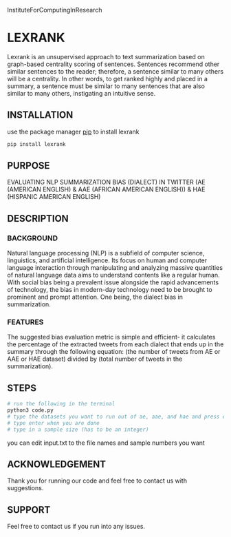 InstituteForComputingInResearch
# LEXRANK
Lexrank is an unsupervised approach to text summarization based on graph-based centrality scoring of sentences. Sentences recommend other similar sentences to the reader; therefore, a sentence similar to many others will be a centrality. In other words, to get ranked highly and placed in a summary, a sentence must be similar to many sentences that are also similar to many others, instigating an intuitive sense.
## INSTALLATION
use the package manager [pip](https://pypi.org/project/pip/) to install lexrank
```bash 
pip install lexrank
```
## PURPOSE
EVALUATING NLP SUMMARIZATION BIAS (DIALECT) IN TWITTER (AE (AMERICAN ENGLISH) & AAE (AFRICAN AMERICAN ENGLISH)) & HAE (HISPANIC AMERICAN ENGLISH)
## DESCRIPTION
### BACKGROUND
Natural language processing (NLP) is a subfield of computer science, linguistics, and artificial intelligence. Its focus on human and computer language interaction through manipulating and analyzing massive quantities of natural language data aims to understand contents like a regular human. With social bias being a prevalent issue alongside the rapid advancements of technology, the bias in modern-day technology need to be brought to prominent and prompt attention. One being, the dialect bias in summarization. 
### FEATURES
The suggested bias evaluation metric is simple and efficient- it calculates the percentage of the extracted tweets from each dialect that ends up in the summary through the following equation: (the number of tweets from AE or AAE or HAE dataset) divided by (total number of tweets in the summarization).
## STEPS
```python 
# run the following in the terminal
python3 code.py
# type the datasets you want to run out of ae, aae, and hae and press enter after typing each one
# type enter when you are done
# type in a sample size (has to be an integer)
```
you can edit input.txt to the file names and sample numbers you want
## ACKNOWLEDGEMENT
Thank you for running our code and feel free to contact us with suggestions.
## SUPPORT
Feel free to contact us if you run into any issues.
